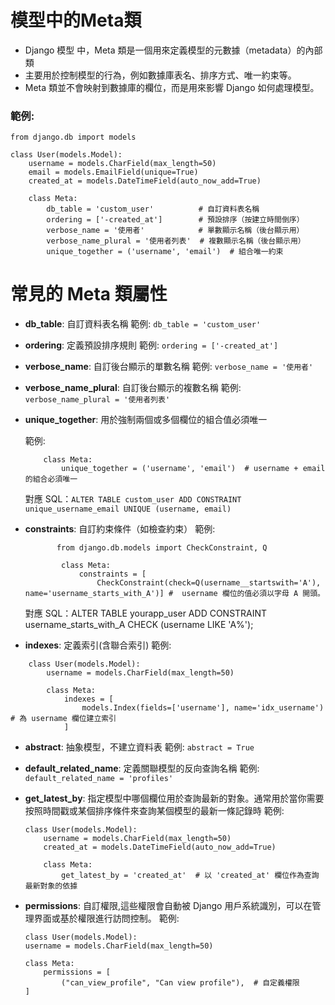 # 模型中的Meta類
- Django 模型 中，Meta 類是一個用來定義模型的元數據（metadata）的內部類
- 主要用於控制模型的行為，例如數據庫表名、排序方式、唯一約束等。
- Meta 類並不會映射到數據庫的欄位，而是用來影響 Django 如何處理模型。

### 範例:

```
from django.db import models

class User(models.Model):
    username = models.CharField(max_length=50)
    email = models.EmailField(unique=True)
    created_at = models.DateTimeField(auto_now_add=True)

    class Meta:
        db_table = 'custom_user'          # 自訂資料表名稱
        ordering = ['-created_at']        # 預設排序（按建立時間倒序）
        verbose_name = '使用者'            # 單數顯示名稱（後台顯示用）
        verbose_name_plural = '使用者列表'  # 複數顯示名稱（後台顯示用）
        unique_together = ('username', 'email')  # 組合唯一約束

```

# 常見的 Meta 類屬性
- **db_table**: 自訂資料表名稱
範例: `db_table = 'custom_user'`

- **ordering**:	定義預設排序規則
範例: `ordering = ['-created_at']`

- **verbose_name**:	自訂後台顯示的單數名稱
範例: `verbose_name = '使用者'`

- **verbose_name_plural**:	自訂後台顯示的複數名稱
範例: `verbose_name_plural = '使用者列表'`

- **unique_together**:	用於強制兩個或多個欄位的組合值必須唯一

    範例: 
    ```
        class Meta:
            unique_together = ('username', 'email')  # username + email 的組合必須唯一
    ```        
    對應 SQL：`ALTER TABLE custom_user ADD CONSTRAINT unique_username_email UNIQUE (username, email)`

- **constraints**:	自訂約束條件（如檢查約束）
    範例: 
    ```
           from django.db.models import CheckConstraint, Q

            class Meta:
                constraints = [
                    CheckConstraint(check=Q(username__startswith='A'), name='username_starts_with_A')] #  username 欄位的值必須以字母 A 開頭。
    ```

    對應 SQL：ALTER TABLE yourapp_user ADD CONSTRAINT username_starts_with_A CHECK (username LIKE 'A%'); 

- **indexes**:	定義索引(含聯合索引)
範例:
```
    class User(models.Model):
        username = models.CharField(max_length=50)

        class Meta:
            indexes = [
                models.Index(fields=['username'], name='idx_username')  # 為 username 欄位建立索引
            ]
```

- **abstract**:	抽象模型，不建立資料表
範例: `abstract = True`

- **default_related_name**:	定義關聯模型的反向查詢名稱
範例: `default_related_name = 'profiles'`

- **get_latest_by**: 指定模型中哪個欄位用於查詢最新的對象。通常用於當你需要按照時間戳或某個排序條件來查詢某個模型的最新一條記錄時
    範例:
    ```
    class User(models.Model):
        username = models.CharField(max_length=50)
        created_at = models.DateTimeField(auto_now_add=True)

        class Meta:
            get_latest_by = 'created_at'  # 以 'created_at' 欄位作為查詢最新對象的依據
    ```
- **permissions**: 自訂權限,這些權限會自動被 Django 用戶系統識別，可以在管理界面或基於權限進行訪問控制。
    範例:
    ```
    class User(models.Model):
    username = models.CharField(max_length=50)

    class Meta:
        permissions = [
            ("can_view_profile", "Can view profile"),  # 自定義權限
    ]
    ```